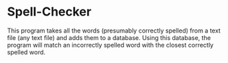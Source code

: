# Spell-Checker

This program takes all the words (presumably correctly spelled) from a text file (any text file) and adds them to a database. Using this database, the program will match an incorrectly spelled word with the closest correctly spelled word.
